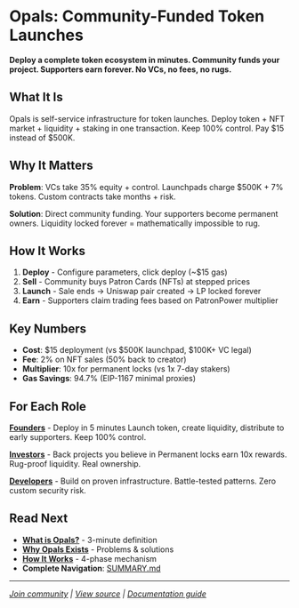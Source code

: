 # Opals: Community-Funded Token Launches

**Deploy a complete token ecosystem in minutes. Community funds your project. Supporters earn forever. No VCs, no fees, no rugs.**

## What It Is

Opals is self-service infrastructure for token launches. Deploy token + NFT market + liquidity + staking in one transaction. Keep 100% control. Pay $15 instead of $500K.

## Why It Matters

**Problem**: VCs take 35% equity + control. Launchpads charge $500K + 7% tokens. Custom contracts take months + risk.

**Solution**: Direct community funding. Your supporters become permanent owners. Liquidity locked forever = mathematically impossible to rug.

## How It Works

1. **Deploy** - Configure parameters, click deploy (~$15 gas)
2. **Sell** - Community buys Patron Cards (NFTs) at stepped prices
3. **Launch** - Sale ends → Uniswap pair created → LP locked forever
4. **Earn** - Supporters claim trading fees based on PatronPower multiplier

## Key Numbers

- **Cost**: $15 deployment (vs $500K launchpad, $100K+ VC legal)
- **Fee**: 2% on NFT sales (50% back to creator)
- **Multiplier**: 10x for permanent locks (vs 1x 7-day stakers)
- **Gas Savings**: 94.7% (EIP-1167 minimal proxies)

## For Each Role

**[Founders](for-founders/README.md)** - Deploy in 5 minutes
Launch token, create liquidity, distribute to early supporters. Keep 100% control.

**[Investors](for-investors/README.md)** - Back projects you believe in
Permanent locks earn 10x rewards. Rug-proof liquidity. Real ownership.

**[Developers](technical/README.md)** - Build on proven infrastructure. Battle-tested patterns. Zero custom security risk.

## Read Next

- **[What is Opals?](overview/what-is-opals.md)** - 3-minute definition
- **[Why Opals Exists](overview/why-opals.md)** - Problems & solutions
- **[How It Works](overview/how-it-works.md)** - 4-phase mechanism
- **Complete Navigation**: [SUMMARY.md](SUMMARY.md)

---

*[Join community](https://discord.gg/opals) | [View source](https://github.com/opals) | [Documentation guide](DOCUMENTATION_SUMMARY.md)*
